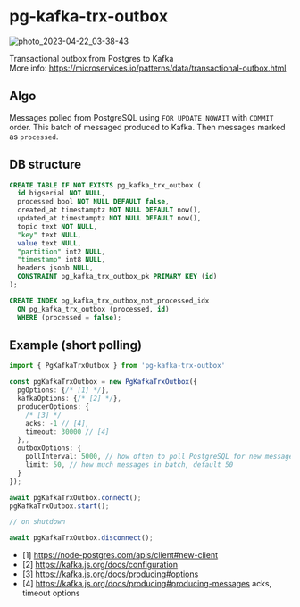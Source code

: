# pg-kafka-trx-outbox

![photo_2023-04-22_03-38-43](https://user-images.githubusercontent.com/1832800/234091651-2a496563-6016-45fa-96f6-0b875899fe7e.jpg)

Transactional outbox from Postgres to Kafka <br/>
More info: https://microservices.io/patterns/data/transactional-outbox.html

## Algo

Messages polled from PostgreSQL using `FOR UPDATE NOWAIT` with `COMMIT` order. This batch of messaged produced to Kafka. Then messages marked as `processed`.

## DB structure

```sql
CREATE TABLE IF NOT EXISTS pg_kafka_trx_outbox (
  id bigserial NOT NULL,
  processed bool NOT NULL DEFAULT false,
  created_at timestamptz NOT NULL DEFAULT now(),
  updated_at timestamptz NOT NULL DEFAULT now(),
  topic text NOT NULL,
  "key" text NULL,
  value text NULL,
  "partition" int2 NULL,
  "timestamp" int8 NULL,
  headers jsonb NULL,
  CONSTRAINT pg_kafka_trx_outbox_pk PRIMARY KEY (id)
);

CREATE INDEX pg_kafka_trx_outbox_not_processed_idx
  ON pg_kafka_trx_outbox (processed, id)
  WHERE (processed = false);
```

## Example (short polling)

```ts
import { PgKafkaTrxOutbox } from 'pg-kafka-trx-outbox'

const pgKafkaTrxOutbox = new PgKafkaTrxOutbox({
  pgOptions: {/* [1] */},
  kafkaOptions: {/* [2] */},
  producerOptions: {
    /* [3] */
    acks: -1 // [4],
    timeout: 30000 // [4]
  },,
  outboxOptions: {
    pollInterval: 5000, // how often to poll PostgreSQL for new messages, default 5000 milliseconds
    limit: 50, // how much messages in batch, default 50
  }
});

await pgKafkaTrxOutbox.connect();
pgKafkaTrxOutbox.start();

// on shutdown

await pgKafkaTrxOutbox.disconnect();
```

- [1] https://node-postgres.com/apis/client#new-client
- [2] https://kafka.js.org/docs/configuration
- [3] https://kafka.js.org/docs/producing#options
- [4] https://kafka.js.org/docs/producing#producing-messages acks, timeout options
